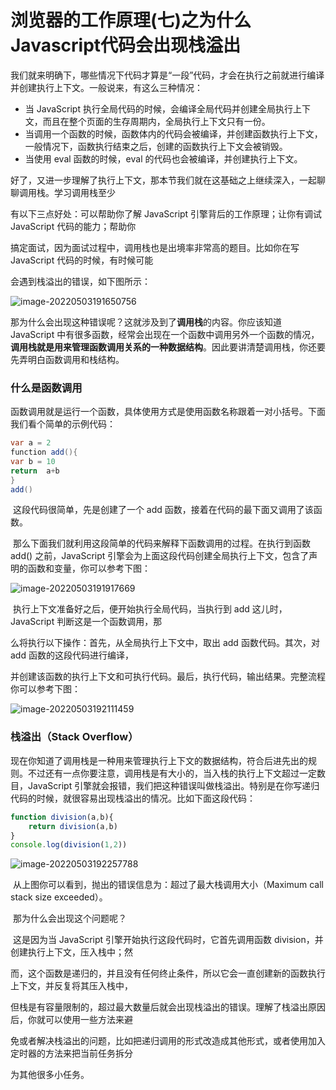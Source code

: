 # 浏览器的工作原理(七)之为什么Javascript代码会出现栈溢出

​	我们就来明确下，哪些情况下代码才算是“一段”代码，才会在执行之前就进行编译并创建执行上下文。一般说来，有这么三种情况：

- 当 JavaScript 执行全局代码的时候，会编译全局代码并创建全局执行上下文，而且在整个页面的生存周期内，全局执行上下文只有一份。
- 当调用一个函数的时候，函数体内的代码会被编译，并创建函数执行上下文，一般情况下，函数执行结束之后，创建的函数执行上下文会被销毁。
- 当使用 eval 函数的时候，eval 的代码也会被编译，并创建执行上下文。

​	好了，又进一步理解了执行上下文，那本节我们就在这基础之上继续深入，一起聊聊调用栈。学习调用栈至少

有以下三点好处：可以帮助你了解 JavaScript 引擎背后的工作原理；让你有调试 JavaScript 代码的能力；帮助你

搞定面试，因为面试过程中，调用栈也是出境率非常高的题目。比如你在写 JavaScript 代码的时候，有时候可能

会遇到栈溢出的错误，如下图所示：

![image-20220503191650756](D:\截图\22_浏览器原理\image-20220503191650756.png)

​	那为什么会出现这种错误呢？这就涉及到了**调用栈**的内容。你应该知道 JavaScript 中有很多函数，经常会出现在一个函数中调用另外一个函数的情况，**调用栈就是用来管理函数调用关系的一种数据结构**。因此要讲清楚调用栈，你还要先弄明白函数调用和栈结构。

### **什么是函数调用**

​	函数调用就是运行一个函数，具体使用方式是使用函数名称跟着一对小括号。下面我们看个简单的示例代码：

```java
var a = 2
function add(){
var b = 10
return  a+b
}
add()
```

​	这段代码很简单，先是创建了一个 add 函数，接着在代码的最下面又调用了该函数。

​	那么下面我们就利用这段简单的代码来解释下函数调用的过程。在执行到函数 add() 之前，JavaScript 引擎会为上面这段代码创建全局执行上下文，包含了声明的函数和变量，你可以参考下图：

![image-20220503191917669](D:\截图\22_浏览器原理\image-20220503191917669.png)

​	执行上下文准备好之后，便开始执行全局代码，当执行到 add 这儿时，JavaScript 判断这是一个函数调用，那

么将执行以下操作：首先，从全局执行上下文中，取出 add 函数代码。其次，对 add 函数的这段代码进行编译，

并创建该函数的执行上下文和可执行代码。最后，执行代码，输出结果。完整流程你可以参考下图：

![image-20220503192111459](D:\截图\22_浏览器原理\image-20220503192111459.png)

###  栈溢出（Stack Overflow）

​	现在你知道了调用栈是一种用来管理执行上下文的数据结构，符合后进先出的规则。不过还有一点你要注意，调用栈是有大小的，当入栈的执行上下文超过一定数目，JavaScript 引擎就会报错，我们把这种错误叫做栈溢出。特别是在你写递归代码的时候，就很容易出现栈溢出的情况。比如下面这段代码：

```jsx
function division(a,b){
    return division(a,b)
}
console.log(division(1,2))
```

![image-20220503192257788](D:\截图\22_浏览器原理\image-20220503192257788.png)

​	从上图你可以看到，抛出的错误信息为：超过了最大栈调用大小（Maximum call stack size exceeded）。

​	那为什么会出现这个问题呢？

​	这是因为当 JavaScript 引擎开始执行这段代码时，它首先调用函数 division，并创建执行上下文，压入栈中；然

而，这个函数是递归的，并且没有任何终止条件，所以它会一直创建新的函数执行上下文，并反复将其压入栈中，

但栈是有容量限制的，超过最大数量后就会出现栈溢出的错误。理解了栈溢出原因后，你就可以使用一些方法来避

免或者解决栈溢出的问题，比如把递归调用的形式改造成其他形式，或者使用加入定时器的方法来把当前任务拆分

为其他很多小任务。